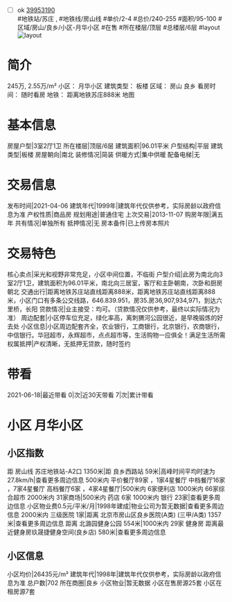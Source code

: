 - [ ] ok [39953190](https://bj.5i5j.com/ershoufang/39953190.html)  
 #地铁站/苏庄 ,  #地铁线/房山线
#单价/2-4 #总价/240-255 #面积/95-100   #区域/房山/良乡/小区-月华小区 #在售 #所在楼层/顶层 #总楼层/6层 #layout 
![layout](http://image2a.5i5j.com/scm/HOUSE_CUSTOMER/c7a9c2060b5f43c0b695f93413a8d93c.jpg_P5.jpg) 
# 简介 
 245万,  2.55万/m² 
小区： 月华小区
建筑类型： 板楼
区域： 房山 良乡
看房时间： 随时看房
地铁： 距离地铁苏庄888米 地图
# 基本信息 
 房屋户型|3室2厅1卫
所在楼层|顶层/6层
建筑面积|96.01平米
户型结构|平层
建筑类型|板楼
房屋朝向|南北
装修情况|简装
供暖方式|集中供暖
配备电梯|无
# 交易信息 
 发布时间|2021-04-06
建筑年代|1999年|建筑年代仅供参考，实际房龄以政府信息为准
产权性质|商品房
规划用途|普通住宅
上次交易|2013-11-07
购房年限|满五年
共有情况|单独所有
抵押情况|无
房本备件|已上传房本照片
# 交易特色 
 核心卖点|采光和视野非常充足，小区中间位置，不临街
户型介绍|此房为南北向3室2厅1卫，建筑面积为96.01平米，南北向三居室，客厅和主卧朝南，次卧和厨房朝北
交通出行|距离地铁苏庄站直线距离888米，距离地铁苏庄站直线距离888米，小区门口有多条公交线路，646.839.951，房35.房36,907,934,971，到达六里桥，长阳
贷款情况|业主接受：均可。（贷款情况仅供参考，最终以实际情况为准）
周边配套|小区停车位充足，绿化率高，离刺猬河公园很近，是早晚锻炼的好去处
小区信息|小区周边配套齐全，农业银行，工商银行，北京银行，农商银行，中信银行。华冠超市，永辉超市，点点超市等，生活购物一应俱全！满足生活所需
权属抵押|产权清晰，无抵押无贷款，随时签约
# 带看 
 2021-06-18|最近带看	 0|次|近30天带看	 7|次|累计带看
# 小区 月华小区
## 小区指数 
 距 房山线 苏庄地铁站-A2口 1350米|距 良乡西路站 59米|高峰时间平均时速为27.8km/h|查看更多周边信息
500米内 平价餐厅89家 ，1家4星餐厅
中档餐厅16家 ，7家4星餐厅
高档餐厅6家 ，4家4星餐厅|500米内 6家便利店
1000米内 66家综合超市
2000米内 31家商场|500米内 药店 6家
1000米内 银行 23家|查看更多周边信息
小区物业费0.5元/平米/月|1998年建成|物业公司为暂无数据|查看更多周边信息
2000米内 三级医院 1家|距离 北京市房山区良乡医院(A类) (三甲/A类) 1357米|查看更多周边信息
距离 北潞园健身公园 554米|1000米内 29家 健身房
距离最近健身房玖晟捷健身空间(良乡店) 580米|查看更多周边信息
## 小区信息 
 小区均价|26435元/m²
建筑年代|1998年|建筑年代仅供参考，实际房龄以政府信息为准
总户数|702
所在商圈|良乡
小区物业|暂无数据
小区在售房源25套
小区在租房源7套
